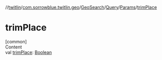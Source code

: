 //[twitlin](../../../../index.md)/[com.sorrowblue.twitlin.geo](../../../index.md)/[GeoSearch](../../index.md)/[Query](../index.md)/[Params](index.md)/[trimPlace](trim-place.md)



# trimPlace  
[common]  
Content  
val [trimPlace](trim-place.md): [Boolean](https://kotlinlang.org/api/latest/jvm/stdlib/kotlin/-boolean/index.html)  




